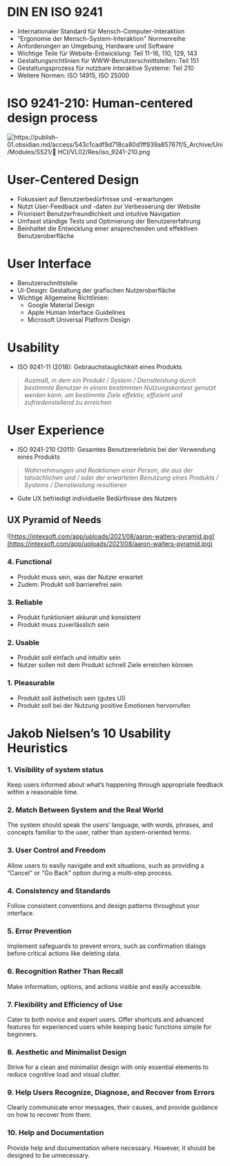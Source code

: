 # DIN EN ISO 9241

- Internationaler Standard für Mensch-Computer-Interaktion
- "Ergonomie der Mensch-System-Interaktion" Normenreihe
- Anforderungen an Umgebung, Hardware und Software
- Wichtige Teile für Website-Entwicklung: Teil 11-16, 110, 129, 143
- Gestaltungsrichtlinien für WWW-Benutzerschnittstellen: Teil 151
- Gestaltungsprozess für nutzbare interaktive Systeme: Teil 210
- Weitere Normen: ISO 14915, ISO 25000

# ISO 9241-210: Human-centered design process

![https://publish-01.obsidian.md/access/543c1cadf9d718ca80d1ff939a85767f/5_Archive/Uni/Modules/SS21/🌈 HCI/VL02/Res/iso_9241-210.png](https://publish-01.obsidian.md/access/543c1cadf9d718ca80d1ff939a85767f/5_Archive/Uni/Modules/SS21/%F0%9F%8C%88%20HCI/VL02/Res/iso_9241-210.png)

# User-Centered Design

- Fokussiert auf Benutzerbedürfnisse und -erwartungen
- Nutzt User-Feedback und -daten zur Verbesserung der Website
- Priorisiert Benutzerfreundlichkeit und intuitive Navigation
- Umfasst ständige Tests und Optimierung der Benutzererfahrung
- Beinhaltet die Entwicklung einer ansprechenden und effektiven Benutzeroberfläche

# User Interface

- Benutzerschnittstelle
- UI-Design: Gestaltung der grafischen Nutzeroberfläche
- Wichtige Allgemeine Richtlinien:
    - Google Material Design
    - Apple Human Interface Guidelines
    - Microsoft Universal Platform Design

# Usability

- ISO 9241-11 (2018): Gebrauchstauglichkeit eines Produkts
> _Ausmaß, in dem ein Produkt / System / Dienstleistung durch bestimmte Benutzer in einem bestimmten Nutzungskontext genutzt werden kann, um bestimmte Ziele effektiv, effizient und zufriedenstellend zu erreichen_

# User Experience

- ISO 9241-210 (2011): Gesamtes Benutzererlebnis bei der Verwendung eines Produkts
> _Wahrnehmungen und Reaktionen einer Person, die aus der tatsächlichen und / oder der erwarteten Benutzung eines Produkts / Systems / Dienstleistung resultieren_

- Gute UX befriedigt individuelle Bedürfnisse des Nutzers

## UX Pyramid of Needs

![https://intexsoft.com/app/uploads/2021/08/aaron-walters-pyramid.jpg](https://intexsoft.com/app/uploads/2021/08/aaron-walters-pyramid.jpg)

### 4. Functional

- Produkt muss sein, was der Nutzer erwartet
- Zudem: Produkt soll barrierefrei sein

### 3. Reliable

- Produkt funktioniert akkurat und konsistent
- Produkt muss zuverlässlich sein

### 2. Usable

- Produkt soll einfach und intuitiv sein
- Nutzer sollen mit dem Produkt schnell Ziele erreichen können

### 1. Pleasurable

- Produkt soll ästhetisch sein (gutes UI)
- Produkt soll bei der Nutzung positive Emotionen hervorrufen

# Jakob Nielsen’s 10 Usability Heuristics

### 1. Visibility of system status

Keep users informed about what’s happening through appropriate feedback within a reasonable time.

### **2. Match Between System and the Real World**

The system should speak the users’ language, with words, phrases, and concepts familiar to the user, rather than system-oriented terms.

### **3. User Control and Freedom**

Allow users to easily navigate and exit situations, such as providing a “Cancel” or “Go Back” option during a multi-step process.

### **4. Consistency and Standards**

Follow consistent conventions and design patterns throughout your interface.

### 5. Error Prevention

Implement safeguards to prevent errors, such as confirmation dialogs before critical actions like deleting data.

### **6. Recognition Rather Than Recall**

Make information, options, and actions visible and easily accessible.

### **7. Flexibility and Efficiency of Use**

Cater to both novice and expert users. Offer shortcuts and advanced features for experienced users while keeping basic functions simple for beginners.

### **8. Aesthetic and Minimalist Design**

Strive for a clean and minimalist design with only essential elements to reduce cognitive load and visual clutter.

### **9. Help Users Recognize, Diagnose, and Recover from Errors**

Clearly communicate error messages, their causes, and provide guidance on how to recover from them.

### **10. Help and Documentation**

Provide help and documentation where necessary. However, it should be designed to be unnecessary.